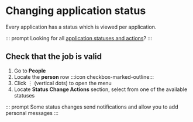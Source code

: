 # Changing application status

Every application has a status which is viewed per application.

::: prompt
Looking for all [application statuses and actions](../about-picmi/applications.md#business-actions)?
:::

<instructions>

## Check that the job is valid

1. Go to **People**
2. Locate the **person** row :::icon checkbox-marked-outline:::
3. Click &vellip; (vertical dots) to open the menu
4. Locate **Status Change Actions** section, select from one of the available statuses

::: prompt
Some status changes send notifications and allow you to add personal messages
:::

</instructions>
